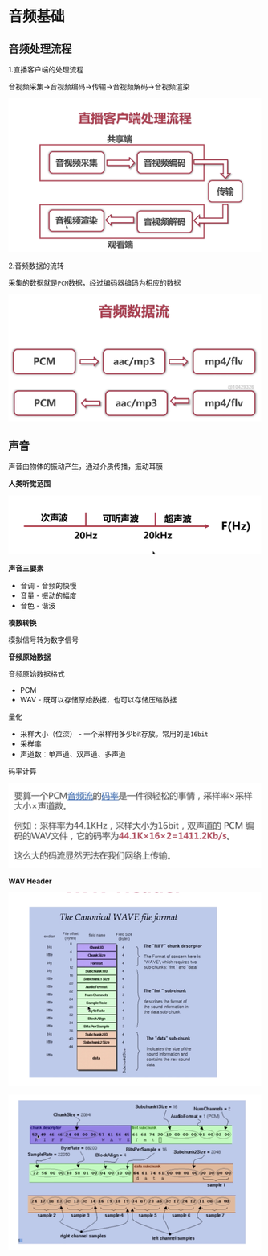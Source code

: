 # 音频基础



## 音频处理流程

1.直播客户端的处理流程

音视频采集->音视频编码->传输->音视频解码->音视频渲染

![011](https://github.com/winfredzen/VideoAudio/blob/main/Basic/image/011.png)

2.音频数据的流转

采集的数据就是`PCM`数据，经过编码器编码为相应的数据

![012](https://github.com/winfredzen/VideoAudio/blob/main/Basic/image/012.png)



## 声音

声音由物体的振动产生，通过介质传播，振动耳膜

**人类听觉范围**

![013](https://github.com/winfredzen/VideoAudio/blob/main/Basic/image/013.png)



**声音三要素**

+ 音调 - 音频的快慢
+ 音量 - 振动的幅度
+ 音色 - 谐波



**模数转换**

模拟信号转为数字信号



**音频原始数据**

音频原始数据格式

+ PCM
+ WAV  - 既可以存储原始数据，也可以存储压缩数据



量化

+ 采样大小（位深） - 一个采样用多少bit存放。常用的是`16bit`
+ 采样率 
+ 声道数：单声道、双声道、多声道



码率计算

![015](https://github.com/winfredzen/VideoAudio/blob/main/Basic/image/015.png)



**WAV Header**

![016](https://github.com/winfredzen/VideoAudio/blob/main/Basic/image/016.png)

![017](https://github.com/winfredzen/VideoAudio/blob/main/Basic/image/017.png)


















